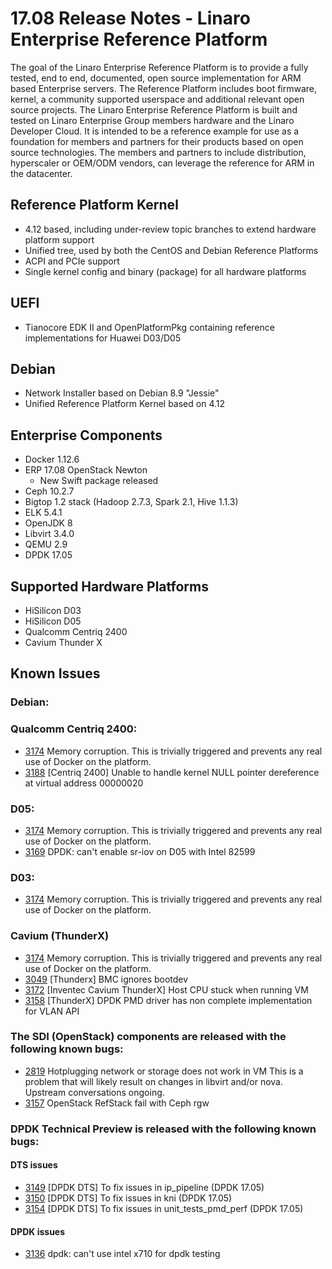 # 17.08 Release Notes - Linaro Enterprise Reference Platform

The goal of the Linaro Enterprise Reference Platform is to provide a fully tested, end to end, documented, open source implementation for ARM based Enterprise servers. The Reference Platform includes boot firmware, kernel, a community supported userspace and additional relevant open source projects. The Linaro Enterprise Reference Platform is built and tested on Linaro Enterprise Group members hardware and the Linaro Developer Cloud. It is intended to be a reference example for use as a foundation for members and partners for their products based on open source technologies. The members and partners to include distribution, hyperscaler or OEM/ODM vendors, can leverage the reference for ARM in the datacenter.

## Reference Platform Kernel

- 4.12 based, including under-review topic branches to extend hardware platform support
- Unified tree, used by both the CentOS and Debian Reference Platforms
- ACPI and PCIe support
- Single kernel config and binary (package) for all hardware platforms

## UEFI

- Tianocore EDK II and OpenPlatformPkg containing reference implementations for Huawei D03/D05

## Debian

- Network Installer based on Debian 8.9 "Jessie"
- Unified Reference Platform Kernel based on 4.12

## Enterprise Components
- Docker 1.12.6
- ERP 17.08 OpenStack Newton
  - New Swift package released
- Ceph 10.2.7
- Bigtop 1.2 stack (Hadoop 2.7.3, Spark 2.1, Hive 1.1.3)
- ELK 5.4.1
- OpenJDK 8
- Libvirt 3.4.0
- QEMU 2.9
- DPDK 17.05

## Supported Hardware Platforms

- HiSilicon D03
- HiSilicon D05
- Qualcomm Centriq 2400
- Cavium Thunder X

## Known Issues

### Debian:

### Qualcomm Centriq 2400:
- [3174](https://bugs.linaro.org/show_bug.cgi?id=3174) Memory corruption.
  This is trivially triggered and prevents any real use of Docker on the platform.
- [3188](https://bugs.linaro.org/show_bug.cgi?id=3188) [Centriq 2400] Unable to handle kernel NULL pointer dereference at virtual address 00000020
### D05:

- [3174](https://bugs.linaro.org/show_bug.cgi?id=3174) Memory corruption.
  This is trivially triggered and prevents any real use of Docker on the platform.
- [3169](https://bugs.linaro.org/show_bug.cgi?id=3169) DPDK: can't enable sr-iov on D05 with Intel 82599

### D03:
- [3174](https://bugs.linaro.org/show_bug.cgi?id=3174) Memory corruption.
  This is trivially triggered and prevents any real use of Docker on the platform.

### Cavium (ThunderX)
- [3174](https://bugs.linaro.org/show_bug.cgi?id=3174) Memory corruption.
  This is trivially triggered and prevents any real use of Docker on the platform.
- [3049](https://bugs.linaro.org/show_bug.cgi?id=3049) [Thunderx] BMC ignores bootdev
- [3172](https://bugs.linaro.org/show_bug.cgi?id=3172) [Inventec Cavium ThunderX] Host CPU stuck when running VM
- [3158](https://bugs.linaro.org/show_bug.cgi?id=3158) [ThunderX] DPDK PMD driver has non complete implementation for VLAN API

### The SDI (OpenStack) components are released with the following known bugs:

- [2819](https://bugs.linaro.org/show_bug.cgi?id=2819) Hotplugging network or storage does not work in VM
  This is a problem that will likely result on changes in libvirt and/or nova. Upstream conversations ongoing.
- [3157](https://bugs.linaro.org/show_bug.cgi?id=3157) OpenStack RefStack fail with Ceph rgw

### DPDK Technical Preview is released with the following known bugs:

#### DTS issues

- [3149](https://bugs.linaro.org/show_bug.cgi?id=3149) [DPDK DTS] To fix issues in ip_pipeline (DPDK 17.05)
- [3150](https://bugs.linaro.org/show_bug.cgi?id=3150) [DPDK DTS] To fix issues in kni (DPDK 17.05)
- [3154](https://bugs.linaro.org/show_bug.cgi?id=3154) [DPDK DTS] To fix issues in unit_tests_pmd_perf (DPDK 17.05)

#### DPDK issues

- [3136](https://bugs.linaro.org/show_bug.cgi?id=3136) dpdk: can't use intel x710 for dpdk testing



